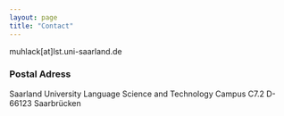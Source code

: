 ```yaml
---
layout: page
title: "Contact"
---
```


muhlack[at]lst.uni-saarland.de

### Postal Adress

Saarland University
Language Science and Technology
Campus C7.2
D-66123 Saarbrücken
